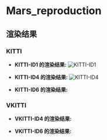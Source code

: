 # Mars_reproduction




## 渲染结果

### KITTI

- **KITTI-ID1 的渲染结果:**
  ![KITTI-ID1](https://github.com/user-attachments/assets/fa346d00-6df3-4491-85aa-22e8dfa852c4)

- **KITTI-ID4 的渲染结果:**
  ![KITTI-ID4](https://github.com/user-attachments/assets/9dc4a335-82f3-4055-8d4f-e793231c8ca6)

- **KITTI-ID6 的渲染结果:**

### VKITTI

- **VKITTI-ID4 的渲染结果:**

- **VKITTI-ID6 的渲染结果:**
